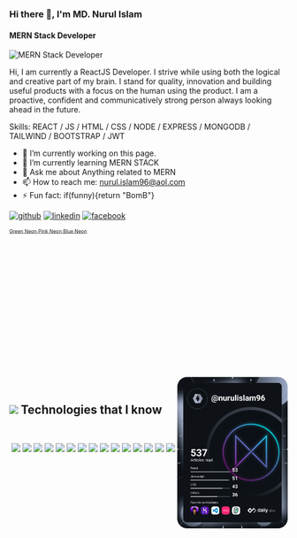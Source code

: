 ### Hi there 👋, I'm MD. Nurul Islam
#### MERN Stack Developer
![MERN Stack Developer](https://i.ibb.co/GPcGTn4/Black-Minimal-Business-Personal-Profile-Linkedin-Banner.jpg)

Hi, I am currently a ReactJS Developer. I strive while using both the logical and creative part of my brain. I stand for quality, innovation and building useful products with a focus on the human  using the product. I am a proactive, confident and communicatively strong person always looking ahead in the future.

Skills: REACT / JS / HTML / CSS / NODE / EXPRESS / MONGODB / TAILWIND / BOOTSTRAP / JWT

- 🔭 I’m currently working on this page. 
- 🌱 I’m currently learning MERN STACK 
- 💬 Ask me about Anything related to MERN 
- 📫 How to reach me: nurul.islam96@aol.com 
- ⚡ Fun fact: if(funny){return "BomB"} 


[<img src='https://img.shields.io/badge/GitHub-100000?style=for-the-badge&logo=github&logoColor=white' alt='github' height='40'>](https://github.com/NurulIslam96)  [<img src='https://img.shields.io/badge/LinkedIn-0077B5?style=for-the-badge&logo=linkedin&logoColor=white' alt='linkedin' height='40'>](https://www.linkedin.com/in/md-nurul-islam-29452a257//)  [<img src='https://img.shields.io/badge/Facebook-1877F2?style=for-the-badge&logo=facebook&logoColor=white' alt='facebook' height='40'>](https://www.facebook.com/nurul.islam.3273/)

<svg fill="none" viewBox="0 0 800 400" width="800" height="400" xmlns="http://www.w3.org/2000/svg">
  <foreignObject width="100%" height="100%"><div xmlns="http://www.w3.org/1999/xhtml"><style>
        @import url('https://fonts.googleapis.com/css2?family=Raleway:wght@400;700&display=swap');

* {
    margin: 0;
    padding: 0;
    box-sizing: border-box;
}

body {
    display: flex;
    justify-content: center;
    align-items: center;
    height: 100vh;
    background: #050801;
    font-family: 'Raleway', sans-serif;
    font-weight: bold;
}

a {
    position: relative;
    display: inline-block;
    padding: 25px 30px;
    margin: 40px 0;
    color: #03e9f4;
    text-decoration: none;
    text-transform: uppercase;
    transition: 0.5s;
    letter-spacing: 4px;
    overflow: hidden;
    margin-right: 50px;

}

a:hover {
    background: #03e9f4;
    color: #050801;
    box-shadow: 0 0 5px #03e9f4,
        0 0 25px #03e9f4,
        0 0 50px #03e9f4,
        0 0 200px #03e9f4;
    -webkit-box-reflect: below 1px linear-gradient(transparent, #0005);
}

a:nth-child(1) {
    filter: hue-rotate(270deg);
}

a:nth-child(2) {
    filter: hue-rotate(110deg);
}

a span {
    position: absolute;
    display: block;
}

a span:nth-child(1) {
    top: 0;
    left: 0;
    width: 100%;
    height: 2px;
    background: linear-gradient(90deg, transparent, #03e9f4);
    animation: animate1 1s linear infinite;
}

@keyframes animate1 {
    0% {
        left: -100%;
    }

    50%,
    100% {
        left: 100%;
    }
}

a span:nth-child(2) {
    top: -100%;
    right: 0;
    width: 2px;
    height: 100%;
    background: linear-gradient(180deg, transparent, #03e9f4);
    animation: animate2 1s linear infinite;
    animation-delay: 0.25s;
}

@keyframes animate2 {
    0% {
        top: -100%;
    }

    50%,
    100% {
        top: 100%;
    }
}

a span:nth-child(3) {
    bottom: 0;
    right: 0;
    width: 100%;
    height: 2px;
    background: linear-gradient(270deg, transparent, #03e9f4);
    animation: animate3 1s linear infinite;
    animation-delay: 0.50s;
}

@keyframes animate3 {
    0% {
        right: -100%;
    }

    50%,
    100% {
        right: 100%;
    }
}


a span:nth-child(4) {
    bottom: -100%;
    left: 0;
    width: 2px;
    height: 100%;
    background: linear-gradient(360deg, transparent, #03e9f4);
    animation: animate4 1s linear infinite;
    animation-delay: 0.75s;
}

@keyframes animate4 {
    0% {
        bottom: -100%;
    }

    50%,
    100% {
        bottom: 100%;
    }
}
      </style>
      <a href="#">
    <span></span>
    <span></span>
    <span></span>
    <span></span>
    Green Neon
</a>
<a href="#">
    <span></span>
    <span></span>
    <span></span>
    <span></span>
    Pink Neon
</a>
<a href="#">
    <span></span>
    <span></span>
    <span></span>
    <span></span>
    Blue Neon
</a>
    </div>
  </foreignObject>
</svg>

 <div align="left">
<a href="https://app.daily.dev/mir"><img align="right" src="https://github.com/NurulIslam96/NurulIslam96/blob/main/card_dev.svg" width="200" alt="Mir Hussain's Dev Card"/></a>
</div>

<br />

<h2><img src = "https://media.giphy.com/media/fFK4HZ7wGAYffM9Dix/giphy.gif" width='50'/>&nbsp;Technologies that I know</h2>

<br>
<p align="center">
<img src="https://img.shields.io/badge/HTML5-E34F26?style=for-the-badge&logo=html5&logoColor=white" height="25"/> <img src="https://img.shields.io/badge/CSS3-1572B6?style=for-the-badge&logo=css3&logoColor=white" height="25"/> <img src="https://img.shields.io/badge/javascript-F7DF1E.svg?&style=for-the-badge&logo=javascript&logoColor=white" height="25"/> <img src="https://img.shields.io/badge/React-20232A?style=for-the-badge&logo=react&logoColor=61DAFB" height="25"/> <img src="https://img.shields.io/badge/React_Router-CA4245?style=for-the-badge&logo=react-router&logoColor=white" height="25"/> <img src="https://img.shields.io/badge/Bootstrap-563D7C?style=for-the-badge&logo=bootstrap&logoColor=white" height="25"/> <img src="https://img.shields.io/badge/Tailwind_CSS-38B2AC?style=for-the-badge&logo=tailwind-css&logoColor=white" height="25"/> <img src="https://img.shields.io/badge/Netlify-00C7B7?style=for-the-badge&logo=netlify&logoColor=white" height="25"/> <img src="https://img.shields.io/badge/firebase-FFCA28.svg?&style=for-the-badge&logo=firebase&logoColor=white" height="25"/> <img src="https://img.shields.io/badge/Node.js-43853D?style=for-the-badge&logo=node.js&logoColor=white" height="25"/> <img src="https://img.shields.io/badge/MongoDB-4EA94B?style=for-the-badge&logo=mongodb&logoColor=white" height="25"/> <img src="https://img.shields.io/badge/JWT-000000?style=for-the-badge&logo=JSON%20web%20tokens&logoColor=white" height="25"/> <img src="https://img.shields.io/badge/Stripe-626CD9?style=for-the-badge&logo=Stripe&logoColor=white" height="25" />  <img src="https://img.shields.io/badge/Express.js-000000?style=for-the-badge&logo=express&logoColor=white" height="25"/> <img src="https://img.shields.io/badge/Adobe%20Photoshop-31A8FF?style=for-the-badge&logo=Adobe%20Photoshop&logoColor=black" height=25" />
</p>
<br/>

